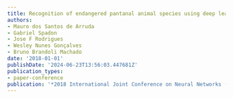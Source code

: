 ```yaml
---
title: Recognition of endangered pantanal animal species using deep learning methods
authors:
- Mauro dos Santos de Arruda
- Gabriel Spadon
- Jose F Rodrigues
- Wesley Nunes Gonçalves
- Bruno Brandoli Machado
date: '2018-01-01'
publishDate: '2024-06-23T13:56:03.447681Z'
publication_types:
- paper-conference
publication: '*2018 International Joint Conference on Neural Networks (IJCNN)*'
---
```

